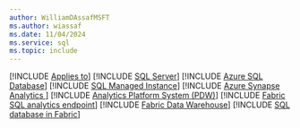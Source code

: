```yaml
---
author: WilliamDAssafMSFT
ms.author: wiassaf
ms.date: 11/04/2024
ms.service: sql
ms.topic: include
---
```


[!INCLUDE [Applies to](../../includes/applies-md.md)] [!INCLUDE [SQL Server](_ssnoversion.md)] [!INCLUDE [Azure SQL Database](../../includes/applies-to-version/_asdb.md)] [!INCLUDE [SQL Managed Instance](../../includes/applies-to-version/_asmi.md)] [!INCLUDE [Azure Synapse Analytics ](../../includes/applies-to-version/_asa.md)] [!INCLUDE [Analytics Platform System (PDW)](../../includes/applies-to-version/_pdw.md)] [!INCLUDE [Fabric SQL analytics endpoint](../../includes/applies-to-version/_fabric-se.md)] [!INCLUDE [Fabric Data Warehouse](../../includes/applies-to-version/_fabric-dw.md)] [!INCLUDE [SQL database in Fabric](_fabric-sqldb.md)]